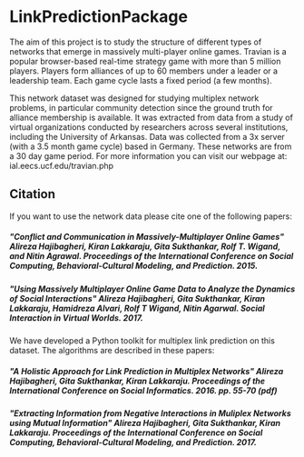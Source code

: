 # LinkPredictionPackage

The aim of this project is to study the structure of different types of networks that emerge in massively multi-player online games. Travian is a popular browser-based real-time strategy game with more than 5 million players. Players form alliances of up to 60 members under a leader or a leadership team. Each game cycle lasts a fixed period (a few months).

This network dataset was designed for studying multiplex network problems, in particular community detection since the ground truth for alliance membership is available. It was extracted from data from a study of virtual organizations conducted by researchers across several institutions, including the University of Arkansas. Data was collected from a 3x server (with a 3.5 month game cycle) based in Germany. These networks are from a 30 day game period. For more information you can visit our webpage at: ial.eecs.ucf.edu/travian.php

## Citation

If you want to use the network data please cite one of the following papers:

##### "Conflict and Communication in Massively-Multiplayer Online Games" Alireza Hajibagheri, Kiran Lakkaraju, Gita Sukthankar, Rolf T. Wigand, and Nitin Agrawal. Proceedings of the International Conference on Social Computing, Behavioral-Cultural Modeling, and Prediction. 2015.

##### "Using Massively Multiplayer Online Game Data to Analyze the Dynamics of Social Interactions" Alireza Hajibagheri, Gita Sukthankar, Kiran Lakkaraju, Hamidreza Alvari, Rolf T Wigand, Nitin Agarwal. Social Interaction in Virtual Worlds. 2017.

We have developed a Python toolkit for multiplex link prediction on this dataset. The algorithms are described in these papers:

##### "A Holistic Approach for Link Prediction in Multiplex Networks" Alireza Hajibagheri, Gita Sukthankar, Kiran Lakkaraju. Proceedings of the International Conference on Social Informatics. 2016. pp. 55-70 (pdf)

##### "Extracting Information from Negative Interactions in Muliplex Networks using Mutual Information" Alireza Hajibagheri, Gita Sukthankar, Kiran Lakkaraju. Proceedings of the International Conference on Social Computing, Behavioral-Cultural Modeling, and Prediction. 2017.
